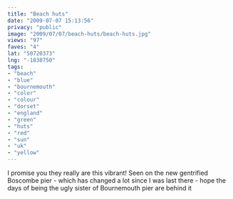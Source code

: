 ```yaml
---
title: "Beach huts"
date: "2009-07-07 15:13:56"
privacy: "public"
image: "2009/07/07/beach-huts/beach-huts.jpg"
views: "97"
faves: "4"
lat: "50720373"
lng: "-1838750"
tags:
- "beach"
- "blue"
- "bournemouth"
- "color"
- "colour"
- "dorset"
- "england"
- "green"
- "huts"
- "red"
- "sun"
- "uk"
- "yellow"
---
```

I promise you they really are this vibrant! Seen on the new gentrified Boscombe pier - which has changed a lot since I was last there - hope the days of being the ugly sister of Bournemouth pier are behind it<a href="/photos/2009/07/07/beach-huts" rel="nofollow"></a>
